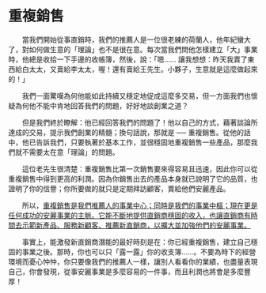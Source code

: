 # 重複銷售

&emsp;&emsp;當我們開始從事直銷時，我們的推薦人是一位很老練的荷蘭人，他年紀蠻大了，對如何做生意的「理論」也不是很在意。每次當我們問他怎樣建立「大」事業時，他總是收拾一下手邊的收帳簿，然後，說：「嗯…… 讓我想想：昨天我賣了東西給白太太，又賣給李太太，喔！還有賣給王先生。小夥子，生意就是這麼做起來的！」

&emsp;&emsp;我們一面驚嘆為何他能如此持續又穩定地促成這麼多交易，但一方面我們也懷疑為何他不能中肯地回答我們的問題，好好地談創業之道？

&emsp;&emsp;但是我們終於瞭解：他已經回答我們的問題了！他以自己的方式，藉著談論所達成的交易，提示我們創業的精髓；換句話說，那就是 ── 重複銷售。從他的話中，他已告訴我們，只要執著於基本工作，並很穩固地重複銷售一些產品，那麼我們就不需要太在意「理論」的問題。

&emsp;&emsp;這位老先生很清楚：重複銷售比第一次銷售要來得容易且迅速，因此你可以從重複銷售中得到更高的利潤。因為你銷售出去的產品本身就已說明了它的品質，也證明了你的信譽；你所要做的就只是定期拜訪顧客，賣給他們安麗產品。

&emsp;&emsp;所以，<u>重複銷售是我們推薦人的事業中心；同時是我們的事業中樞；現在更是任何成功的安麗事業的主脈。它能不斷地提供直銷商穩固的收入，也讓直銷商有時間去示範新產品、服務新顧客、推薦新直銷商，以擴大並加強他們的安麗事業。</u>

&emsp;&emsp;事實上，能激發新直銷商潛能的最好時刻是在：你已經重複銷售，建立自己穩固的事業之後。那時，你也可以只「露一露」你的收支簿……。不要為時下的經營環境而憂心忡忡，你只要像我們的推薦人一樣，讓別人看看你的業績，也盡量表現自己，你會發現，從事安麗事業是多麼容易的一件事，而且利潤也將會是多麼豐厚！

